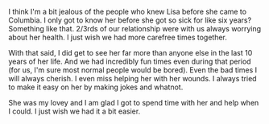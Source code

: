 I think I'm a bit jealous of the people who knew Lisa before she came to Columbia. I only got to know her before she got so sick for like six years? Something like that. 2/3rds of our relationship were with us always worrying about her health. I just wish we had more carefree times together. 

With that said, I did get to see her far more than anyone else in the last 10 years of her life. And we had incredibly fun times even during that period (for us, I'm sure most normal people would be bored). Even the bad times I will always cherish. I even miss helping her with her wounds. I always tried to make it easy on her by making jokes and whatnot. 

She was my lovey and I am glad I got to spend time with her and help when I could. I just wish we had it a bit easier. 
